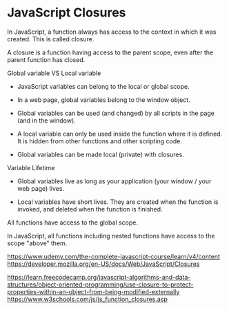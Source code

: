 # JavaScript Closures

In JavaScript, a function always has access to the context in which it was created. This is called closure.

A closure is a function having access to the parent scope, even after the parent function has closed.


Global variable  VS  Local variable

- JavaScript variables can belong to the local or global scope.

- In a web page, global variables belong to the window object.

- Global variables can be used (and changed) by all scripts in the page (and in the window).

- A local variable can only be used inside the function where it is defined. It is hidden from other functions and other scripting code.

- Global variables can be made local (private) with closures.


Variable Lifetime

- Global variables live as long as your application (your window / your web page) lives.

- Local variables have short lives. They are created when the function is invoked, and deleted when the function is finished.



All functions have access to the global scope.  

In JavaScript, all functions including nested functions have access to the scope "above" them.


https://www.udemy.com/the-complete-javascript-course/learn/v4/content
https://developer.mozilla.org/en-US/docs/Web/JavaScript/Closures

https://learn.freecodecamp.org/javascript-algorithms-and-data-structures/object-oriented-programming/use-closure-to-protect-properties-within-an-object-from-being-modified-externally
https://www.w3schools.com/js/js_function_closures.asp
